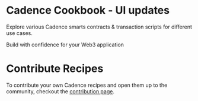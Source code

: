 # Cadence Cookbook - UI updates 

Explore various Cadence smarts contracts & transaction scripts for different use cases.

Build with confidence for your Web3 application

# Contribute Recipes

To contribute your own Cadence recipes and open them up to the community, checkout the [contribution page](contribute.md).

